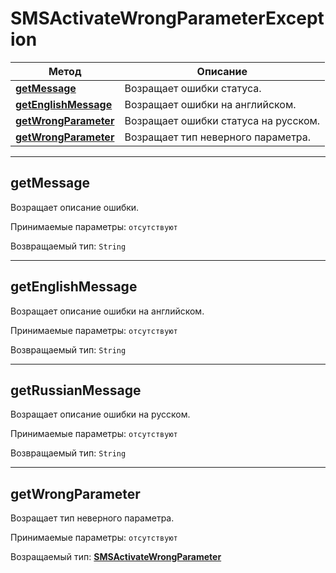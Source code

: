 # SMSActivateWrongParameterException

Метод | Описание
------------- | -------------
[**getMessage**](SMSActivateWrongParameterException.md#getMessage) | Возращает ошибки статуса.
[**getEnglishMessage**](SMSActivateWrongParameterException.md#getEnglishMessage) | Возращает ошибки на английском.
[**getWrongParameter**](SMSActivateWrongParameterException.md#getRussianMessage) | Возращает ошибки статуса на русском.
[**getWrongParameter**](SMSActivateWrongParameterException.md#getWrongParameter) | Возращает тип неверного параметра.

<hr/>

<a name="getMessage"></a>
## **getMessage**

Возращает описание ошибки.

Принимаемые параметры:
`отсутствуют`

Возвращаемый тип:
`String`

<hr/>

<a name="getEnglishMessage"></a>
## **getEnglishMessage**

Возращает описание ошибки на английском.

Принимаемые параметры:
`отсутствуют`

Возвращаемый тип:
`String`

<hr/>

<a name="getRussianMessage"></a>
## **getRussianMessage**

Возращает описание ошибки на русском.

Принимаемые параметры:
`отсутствуют`

Возвращаемый тип:
`String`

<hr/>


<a name="getWrongParameter"></a>
## **getWrongParameter**

Возращает тип неверного параметра.

Принимаемые параметры:
`отсутствуют`

Возращаемый тип:
[**SMSActivateWrongParameter**](SMSActivateWrongParameterException.md)
